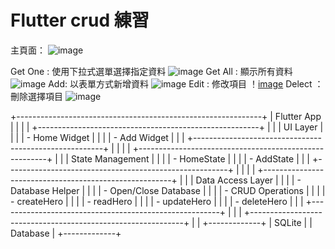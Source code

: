 # Flutter crud 練習
主頁面：
![image](doc/Main.png)

Get One :   使用下拉式選單選擇指定資料
![image](doc/GetOne.png)
Get All :   顯示所有資料
![image](doc/Add.png)
Add:        以表單方式新增資料
![image](doc/Add.png)
Edit :    修改項目
！[image](doc/Edit.png)
Delect ： 刪除選擇項目
![image](doc/Delected.png)

 +-------------------------------------------------------------+
|                         Flutter App                          |
|                                                             |
|  +-------------------------------------------------------+  |
|  |                       UI Layer                         |  |
|  |  - Home Widget                                        |  |
|  |  - Add Widget                                         |  |
|  +-------------------------------------------------------+  |
|                                                             |
|  +-------------------------------------------------------+  |
|  |                   State Management                     |  |
|  |  - HomeState                                           |  |
|  |  - AddState                                            |  |
|  +-------------------------------------------------------+  |
|                                                             |
|  +-------------------------------------------------------+  |
|  |                   Data Access Layer                    |  |
|  |  - Database Helper                                     |  |
|  |    - Open/Close Database                               |  |
|  |    - CRUD Operations                                   |  |
|  |      - createHero                                      |  |
|  |      - readHero                                        |  |
|  |      - updateHero                                      |  |
|  |      - deleteHero                                      |  |
|  +-------------------------------------------------------+  |
|                                                             |
+-------------------------------------------------------------+
                               |
                               |
                        +-------------+
                        |   SQLite    |
                        |  Database   |
                        +-------------+
